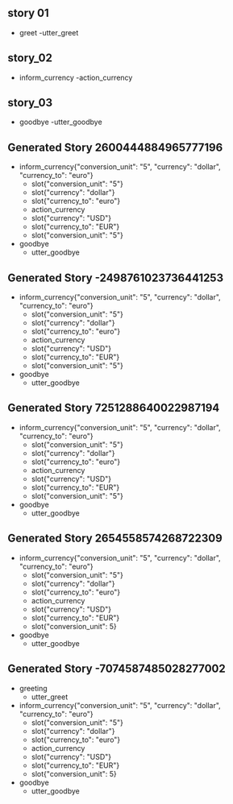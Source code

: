 ## story 01
* greet
    -utter_greet

## story_02
* inform_currency
    -action_currency

## story_03
* goodbye
    -utter_goodbye

## Generated Story 2600444884965777196
* inform_currency{"conversion_unit": "5", "currency": "dollar", "currency_to": "euro"}
    - slot{"conversion_unit": "5"}
    - slot{"currency": "dollar"}
    - slot{"currency_to": "euro"}
    - action_currency
    - slot{"currency": "USD"}
    - slot{"currency_to": "EUR"}
    - slot{"conversion_unit": "5"}
* goodbye
    - utter_goodbye

## Generated Story -2498761023736441253
* inform_currency{"conversion_unit": "5", "currency": "dollar", "currency_to": "euro"}
    - slot{"conversion_unit": "5"}
    - slot{"currency": "dollar"}
    - slot{"currency_to": "euro"}
    - action_currency
    - slot{"currency": "USD"}
    - slot{"currency_to": "EUR"}
    - slot{"conversion_unit": "5"}
* goodbye
    - utter_goodbye

## Generated Story 7251288640022987194
* inform_currency{"conversion_unit": "5", "currency": "dollar", "currency_to": "euro"}
    - slot{"conversion_unit": "5"}
    - slot{"currency": "dollar"}
    - slot{"currency_to": "euro"}
    - action_currency
    - slot{"currency": "USD"}
    - slot{"currency_to": "EUR"}
    - slot{"conversion_unit": "5"}
* goodbye
    - utter_goodbye

## Generated Story 2654558574268722309
* inform_currency{"conversion_unit": "5", "currency": "dollar", "currency_to": "euro"}
    - slot{"conversion_unit": "5"}
    - slot{"currency": "dollar"}
    - slot{"currency_to": "euro"}
    - action_currency
    - slot{"currency": "USD"}
    - slot{"currency_to": "EUR"}
    - slot{"conversion_unit": 5}
* goodbye
    - utter_goodbye

## Generated Story -7074587485028277002
* greeting
    - utter_greet
* inform_currency{"conversion_unit": "5", "currency": "dollar", "currency_to": "euro"}
    - slot{"conversion_unit": "5"}
    - slot{"currency": "dollar"}
    - slot{"currency_to": "euro"}
    - action_currency
    - slot{"currency": "USD"}
    - slot{"currency_to": "EUR"}
    - slot{"conversion_unit": 5}
* goodbye
    - utter_goodbye

